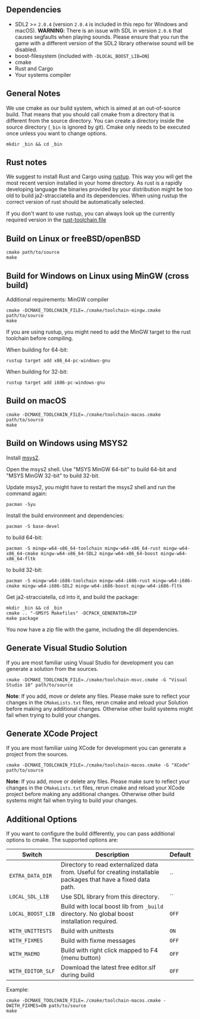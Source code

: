 ## Dependencies

- SDL2 >= `2.0.4` (version `2.0.4` is included in this repo for Windows and macOS).
  __WARNING__: There is an issue with SDL in version `2.0.6` that causes segfaults when playing sounds.
  Please ensure that you run the game with a different version of the SDL2 library otherwise sound will be
  disabled.
- boost-filesystem (included with `-DLOCAL_BOOST_LIB=ON`)
- cmake
- Rust and Cargo
- Your systems compiler

## General Notes

We use cmake as our build system, which is aimed at an out-of-source build. That means that you should call
cmake from a directory that is different from the source directory. You can create a directory inside the source
directory (`_bin` is ignored by git). Cmake only needs to be executed once unless you want to change options.

```
mkdir _bin && cd _bin
```

## Rust notes

We suggest to install Rust and Cargo using [rustup](http://rustup.rs/). This way you will get the most recent version
installed in your home directory. As rust is a rapidly developing language the binaries provided by your distribution
might be too old to build ja2-stracciatella and its dependencies. When using rustup the correct version of rust should
be automatically selected.

If you don't want to use rustup, you can always look up the currently required version in the
[rust-toolchain file](https://github.com/ja2-stracciatella/ja2-stracciatella/blob/master/rust-toolchain)

## Build on Linux or freeBSD/openBSD

```
cmake path/to/source
make
```

## Build for Windows on Linux using MinGW (cross build)

Additional requirements: MinGW compiler

```
cmake -DCMAKE_TOOLCHAIN_FILE=./cmake/toolchain-mingw.cmake path/to/source
make
```

If you are using rustup, you might need to add the MinGW target to the rust toolchain before compiling.

When building for 64-bit:

```
rustup target add x86_64-pc-windows-gnu
```

When building for 32-bit:

```
rustup target add i686-pc-windows-gnu
```

## Build on macOS

```
cmake -DCMAKE_TOOLCHAIN_FILE=./cmake/toolchain-macos.cmake path/to/source
make
```

## Build on Windows using MSYS2

Install [msys2](https://www.msys2.org/).

Open the msys2 shell.
Use "MSYS MinGW 64-bit" to build 64-bit and "MSYS MinGW 32-bit" to build 32-bit.

Update msys2, you might have to restart the msys2 shell and run the command again:
```
pacman -Syu
```

Install the build environment and dependencies:
```
pacman -S base-devel
```
to build 64-bit:
```
pacman -S mingw-w64-x86_64-toolchain mingw-w64-x86_64-rust mingw-w64-x86_64-cmake mingw-w64-x86_64-SDL2 mingw-w64-x86_64-boost mingw-w64-x86_64-fltk
```
to build 32-bit:
```
pacman -S mingw-w64-i686-toolchain mingw-w64-i686-rust mingw-w64-i686-cmake mingw-w64-i686-SDL2 mingw-w64-i686-boost mingw-w64-i686-fltk
```

Get ja2-stracciatella, cd into it, and build the package:
```
mkdir _bin && cd _bin
cmake .. "-GMSYS Makefiles" -DCPACK_GENERATOR=ZIP
make package
```

You now have a zip file with the game, including the dll dependencies.

## Generate Visual Studio Solution

If you are most familiar using Visual Studio for development you can generate a solution from the sources.

```
cmake -DCMAKE_TOOLCHAIN_FILE=./cmake/toolchain-msvc.cmake -G "Visual Studio 10" path/to/source
```

__Note__: If you add, move or delete any files. Please make sure to reflect your changes in the `CMakeLists.txt` files,
rerun cmake and reload your Solution before making any additional changes. Otherwise other build systems might fail
 when trying to build your changes.

## Generate XCode Project

If you are most familiar using XCode for development you can generate a project from the sources.

```
cmake -DCMAKE_TOOLCHAIN_FILE=./cmake/toolchain-macos.cmake -G "XCode" path/to/source
```

__Note__: If you add, move or delete any files. Please make sure to reflect your changes in the `CMakeLists.txt` files,
rerun cmake and reload your XCode project before making any additional changes. Otherwise other build systems might fail
 when trying to build your changes.

## Additional Options

If you want to configure the build differently, you can pass additional options to
cmake. The supported options are:

| Switch        | Description           | Default  |
| ------------- |-------------| -----|
| `EXTRA_DATA_DIR` | Directory to read externalized data from. Useful for creating installable packages that have a fixed data path. | `` |
| `LOCAL_SDL_LIB` | Use SDL library from this directory. | `` |
| `LOCAL_BOOST_LIB` | Build with local boost lib from `_build` directory. No global boost installation required. | `OFF` |
| `WITH_UNITTESTS` | Build with unittests | `ON` |
| `WITH_FIXMES` | Build with fixme messages | `OFF` |
| `WITH_MAEMO` | Build with right click mapped to F4 (menu button) | `OFF` |
| `WITH_EDITOR_SLF` | Download the latest free editor.slf during build | `OFF` |

Example:

```
cmake -DCMAKE_TOOLCHAIN_FILE=./cmake/toolchain-macos.cmake -DWITH_FIXMES=ON path/to/source
make
```
